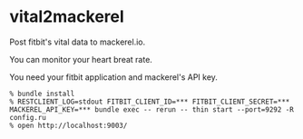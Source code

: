 # vital2mackerel

Post fitbit's vital data to mackerel.io.

You can monitor your heart breat rate.

You need your fitbit application and mackerel's API key.

```
% bundle install
% RESTCLIENT_LOG=stdout FITBIT_CLIENT_ID=*** FITBIT_CLIENT_SECRET=*** MACKEREL_API_KEY=*** bundle exec -- rerun -- thin start --port=9292 -R config.ru
% open http://localhost:9003/
```
